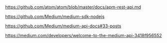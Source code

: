 https://github.com/atom/atom/blob/master/docs/apm-rest-api.md

https://github.com/Medium/medium-sdk-nodejs

https://github.com/Medium/medium-api-docs#33-posts

https://medium.com/developers/welcome-to-the-medium-api-3418f956552

